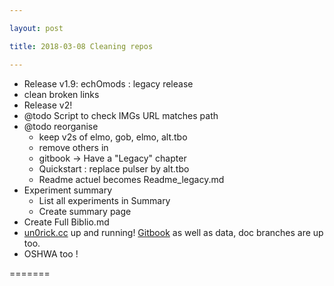 ```yaml
---

layout: post

title: 2018-03-08 Cleaning repos

---
```



-   Release v1.9: echOmods : legacy release
-   clean broken links
-   Release v2!
-   @todo Script to check IMGs URL matches path
-   @todo reorganise
    -   keep v2s of elmo, gob, elmo, alt.tbo
    -   remove others in
    -   gitbook -&gt; Have a "Legacy" chapter
    -   Quickstart : replace pulser by alt.tbo
    -   Readme actuel becomes Readme\_legacy.md
-   Experiment summary
    -   List all experiments in Summary
    -   Create summary page
-   Create Full Biblio.md
-   [un0rick.cc](http://un0rick.cc) up and running!
    [Gitbook](http://doc.un0rick.cc) as well as data, doc branches are
    up too.
-   OSHWA too !

=======

